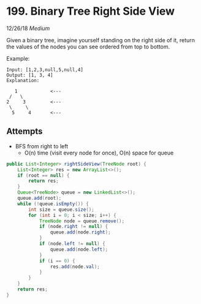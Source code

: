 # 199. Binary Tree Right Side View
12/26/18
*Medium*

Given a binary tree, imagine yourself standing on the right side of it, return the values of the nodes you can see ordered from top to bottom.

Example:
```
Input: [1,2,3,null,5,null,4]
Output: [1, 3, 4]
Explanation:

   1            <---
 /   \
2     3         <---
 \     \
  5     4       <---
```

## Attempts
* BFS from right to left
  - O(n) time (visit every node for once), O(n) space for queue
```Java
public List<Integer> rightSideView(TreeNode root) {
    List<Integer> res = new ArrayList<>();
    if (root == null) {
        return res;
    }
    Queue<TreeNode> queue = new LinkedList<>();
    queue.add(root);
    while (!queue.isEmpty()) {
        int size = queue.size();
        for (int i = 0; i < size; i++) {
            TreeNode node = queue.remove();
            if (node.right != null) {
                queue.add(node.right);
            }
            if (node.left != null) {
                queue.add(node.left);
            }
            if (i == 0) {
                res.add(node.val);
            }
        }
    }
    return res;
}
```
